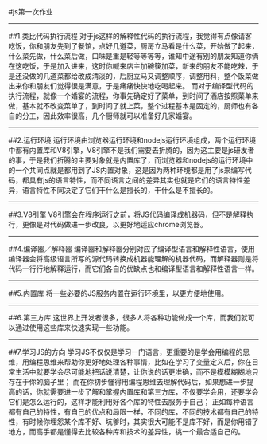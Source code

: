 #js第一次作业
***********
##1.类比代码执行流程
  对于js这样的解释性代码的执行流程，我觉得有点像请客吃饭，你和朋友先到了餐馆，点好几道菜，厨房立马看是什么菜，开始做了起来，什么菜先做，什么菜后做，口味是重是轻等等等等，谁知中途有别的朋友知道你俩在这吃饭，于是加入进来，这时你喊来店主加碗筷加菜，新来的朋友不能吃辣，于是还没做的几道菜都给改成清淡的，后厨立马又调整顺序，调整用料，整个饭菜做出来你和朋友们觉得很是满意，于是痛痛快快地吃喝起来。
  而对于编译型代码的执行流程，就像一个婚宴的流程，你事先确定好了菜单，到时间了酒店按照菜单来做，基本就不改变菜单了，到时间了就上菜，整个过程基本是固定的，厨师也有各自的分工，因此效率很高，几个厨师就可以准备好几家婚宴。
  ***************
##2.运行环境
  运行环境由浏览器运行环境和nodejs运行环境组成，两个运行环境中都有内置库和V8引擎，V8引擎不是我们需要去折腾的，因为这主要是js研发者的事，于是我们折腾的主要对象就是内置库了，而浏览器和nodejs的运行环境中的一个共同点就是都用到了JS内置对象，这是因为两种环境都是用了js来编写代码，都具有js的语言特性，而不同语言之间的差异其实也就是它们的语言特性差异，语言特性不同决定了它们干什么是擅长的，干什么是不擅长的。
  ********
##3.V8引擎
  V8引擎会在程序运行之前，将JS代码编译成机器码，但不是解释执行，更像是对代码做进一步改良，以更好地适应chrome浏览器。
  **************
##4.编译器／解释器
  编译器和解释器分别对应了编译型语言和解释性语言，使用编译器会将高级语言所写的源代码转换成机器能理解的机器代码，而解释器则是将代码一行行地解释运行，而它们各自的优缺点也和编译型语言和解释性语言一样。
  ***********
##5.内置库
  将一些必要的JS服务内置在运行环境里，以更方便地使用。
  ****************
##6.第三方库
  这世界上开发者很多，很多人将各种功能做成一个库，而我们就可以通过使用这些库来快速实现一些功能。
  *******
##7.学习JS的方向
  学习JS不仅仅是学习一门语言，更重要的是学会用编程的思维，用编程思维来帮助你更好地处理各种事情，比如在学习了变量定义后，你在日常生活中就要学会尽可能地把话说清楚，让你说的话更准确，而不是模模糊糊地只存在于你的脑子里；
  而在你初步懂得用编程思维去理解代码后，如果想进一步提高的话，你就需要进一步了解和掌握内置库和第三方库，不仅要学会用，还要学会它们是怎么运行的，这样才能利用好各个库的特性去服务于自己；
  正如每种语言都有自己的特性，有自己的优点和局限一样，不同的库，不同的技术都有自己的特性，有时候你埋怨某个库不好、坑爹时，其实很大可能不是库不好，而是你用错了地方，而高手都是懂得去比较各种库和技术的差异性，挑一个最合适自己的。
